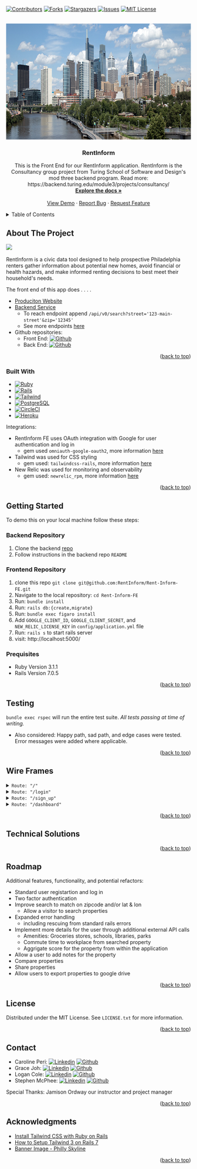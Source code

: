 <!-- Improved compatibility of back to top link: See: https://github.com/othneildrew/Best-README-Template/pull/73 -->
<a name="readme-top"></a>
<!--
*** Thanks for checking out the Best-README-Template. If you have a suggestion
*** that would make this better, please fork the repo and create a pull request
*** or simply open an issue with the tag "enhancement".
*** Don't forget to give the project a star!
*** Thanks again! Now go create something AMAZING! :D
-->



<!-- PROJECT SHIELDS -->
<!--
*** I'm using markdown "reference style" links for readability.
*** Reference links are enclosed in brackets [ ] instead of parentheses ( ).
*** See the bottom of this document for the declaration of the reference variables
*** for contributors-url, forks-url, etc. This is an optional, concise syntax you may use.
*** https://www.markdownguide.org/basic-syntax/#reference-style-links
-->
[![Contributors][contributors-shield]][contributors-url]
[![Forks][forks-shield]][forks-url]
[![Stargazers][stars-shield]][stars-url]
[![Issues][issues-shield]][issues-url]
[![MIT License][license-shield]][license-url]



<!-- PROJECT LOGO -->
<br />
<div align="center">
  <a href="https://github.com/RentInform/Rent-Inform-FE">
    <img src="app/assets/images/philadelphia_004_1276_pano_up.jpg" alt="Logo" width="900" height="315">
  </a>

<h3 align="center">RentInform</h3>

  <p align="center">
    This is the Front End for our RentInform application. RentInform is the Consultancy group project from Turing School of Software and Design's mod three backend program. Read more: https://backend.turing.edu/module3/projects/consultancy/
    <br />
    <a href="https://github.com/RentInform/Rent-Inform-FE"><strong>Explore the docs »</strong></a>
    <br />
    <br />
    <a href="https://github.com/RentInform/Rent-Inform-FE">View Demo</a>
    ·
    <a href="https://github.com/RentInform/Rent-Inform-FE/issues">Report Bug</a>
    ·
    <a href="https://github.com/RentInform/Rent-Inform-FE/issues">Request Feature</a>
  </p>
</div>



<!-- TABLE OF CONTENTS -->
<details>
  <summary>Table of Contents</summary>
  <ol>
    <li>
      <a href="#about-the-project">About The Project</a>
      <ul>
        <li><a href="#built-with">Built With</a></li>
      </ul>
    </li>
    <li>
      <a href="#getting-started">Getting Started</a>
      <ul>
        <li><a href="#installation">Installation</a></li>
      </ul>
    </li>
    <li><a href="#testing">Testing</a></li>
    <li><a href="#wire">Wire Frames</a></li>
    <li><a href="#tech">Technical Solutions</a></li>
    <li><a href="#roadmap">Roadmap</a></li>
    <li><a href="#license">License</a></li>
    <li><a href="#contact">Contact</a></li>
    <li><a href="#acknowledgments">Acknowledgments</a></li>
  </ol>
</details>



<!-- ABOUT THE PROJECT -->
## About The Project

<img src="https://user-images.githubusercontent.com/120869196/244508852-ba6ffa81-7ad6-4ff0-9b8c-31a73fc9ce5f.jpeg">

RentInform is a civic data tool designed to help prospective Philadelphia renters gather information about potential new homes, avoid financial or health hazards, and make informed renting decisions to best meet their household's needs.

The front end of this app does . . . .

- [Produciton Website](https://mysterious-escarpment-07313.herokuapp.com/)
- [Backend Service](https://sheltered-harbor-92742.herokuapp.com/)
  - To reach endpoint append `/api/v0/search?street='123-main-street'&zip='12345'`
  - See more endpoints [here](https://github.com/RentInform/Rent-Inform-BE)
- Github repositories:
  * Front End: [![Github][Github]][project-fe-gh-url]
  * Back End: [![Github][Github]][project-be-gh-url]

<p align="right">(<a href="#readme-top">back to top</a>)</p>



### Built With

* [![Ruby][Ruby]][Ruby-url]
* [![Rails][Rails]][Rails-url]
* [![Tailwind][Tailwind]][Tailwind-url]
* [![PostgreSQL][Postgres]][Postgres-url]
* [![CircleCI][CircleCI]][CircleCI-url]
* [![Heroku][Heroku]][Heroku-url]

Integrations:
* RentInform FE uses OAuth integration with Google for user authentication and log in
  * gem used `omniauth-google-oauth2`, more information [here](https://github.com/zquestz/omniauth-google-oauth2) 
* Tailwind was used for CSS styling
  * gem used: `tailwindcss-rails`, more information [here](https://github.com/rails/tailwindcss-rails)
* New Relic was used for monitoring and observability
  * gem used: `newrelic_rpm`, more information [here](https://docs.newrelic.com/docs/apm/agents/ruby-agent/installation/install-new-relic-ruby-agent/) 

<p align="right">(<a href="#readme-top">back to top</a>)</p>



<!-- GETTING STARTED -->
## Getting Started

To demo this on your local machine follow these steps: 

### Backend Repository

1. Clone the backend [repo](https://github.com/RentInform/Rent-Inform-BE)
2. Follow instructions in the backend repo `README`

### Frontend Repository
1. clone this repo `git clone git@github.com:RentInform/Rent-Inform-FE.git`
2. Navigate to the local repository: `cd Rent-Inform-FE`
3. Run: `bundle install`
4. Run: `rails db:{create,migrate}`
5. Run: `bundle exec figaro install`
6. Add `GOOGLE_CLIENT_ID`, `GOOGLE_CLIENT_SECRET`, and `NEW_RELIC_LICENSE_KEY` in `config/application.yml` file 
7. Run: `rails s` to start rails server
8. visit: http://localhost:5000/

### Prequisites
- Ruby Version 3.1.1
- Rails Version 7.0.5

<p align="right">(<a href="#readme-top">back to top</a>)</p>



<!-- Testing -->
## Testing

`bundle exec rspec` will run the entire test suite. *All tests passing at time of writing.*

- Also considered: Happy path, sad path, and edge cases were tested. Error messages were added where applicable. 



<p align="right">(<a href="#readme-top">back to top</a>)</p>



<!-- Wire Frames -->
## Wire Frames

<details>
  <summary><code>Route: "/"</code></summary>
  Landing Page:
  <pre>
    <code>
      <img src="https://user-images.githubusercontent.com/120869196/244521339-51800267-c6e8-4c31-b7df-6962ab76e4e2.png" alt="Wire Frame" width="100%">
    </code>
  </pre>
</details>

<details>
  <summary><code>Route: "/login"</code></summary>
  Log in Page:
  <pre>
    <code>
      <img src="https://user-images.githubusercontent.com/120869196/244521810-3641a282-be5a-4fba-8199-af59933d3262.png" alt="Wire Frame" width="100%">
    </code>
  </pre>
</details>

<details>
  <summary><code>Route: "/sign_up"</code></summary>
  Sign up Page:
  <pre>
    <code>
      <img src="https://user-images.githubusercontent.com/120869196/244522084-5ee0fd40-7f39-4349-b66a-a1b80449c657.png" alt="Wire Frame" width="100%">
    </code>
  </pre>
</details>

<details>
  <summary><code>Route: "/dashboard"</code></summary>
  User Dashboard - New User Page:
  <pre>
    <code>
      <img src="https://user-images.githubusercontent.com/120869196/244522274-257ec12c-4409-47a8-859c-8fd1a4dc1af2.png" alt="Wire Frame" width="100%">
    </code>
  </pre>
  User Dashboard - Search + Favorites Page:
  <pre>
    <code>
      <img src="https://user-images.githubusercontent.com/120869196/244522377-f1573124-3713-4e13-95f2-45d6f70e6265.png" alt="Wire Frame" width="100%">
    </code>
  </pre>
</details>

<p align="right">(<a href="#readme-top">back to top</a>)</p>

<!-- Technical Solutions -->
## Technical Solutions


<p align="right">(<a href="#readme-top">back to top</a>)</p>


<!-- ROADMAP -->
## Roadmap

Additional features, functionality, and potential refactors:
* Standard user registartion and log in
* Two factor authentication
* Improve search to match on zipcode and/or lat & lon
  * Allow a visitor to search properties 
* Expanded error handling 
  * including rescuing from standard rails errors
* Implement more details for the user through additional external API calls
  * Amenities: Groceries stores, schools, libraries, parks
  * Commute time to workplace from searched property
  * Aggrigate score for the property from within the application
* Allow a user to add notes for the property
* Compare properties
* Share properties
* Allow users to export properties to google drive

<p align="right">(<a href="#readme-top">back to top</a>)</p>


<!-- LICENSE -->
## License

Distributed under the MIT License. See `LICENSE.txt` for more information.

<p align="right">(<a href="#readme-top">back to top</a>)</p>



<!-- CONTACT -->
## Contact

* Caroline Peri: [![Linkedin][linkedin]][caroline-li-url] [![Github][Github]][caroline-gh-url]
* Grace Joh: [![Linkedin][linkedin]][grace-li-url] [![Github][Github]][grace-gh-url]
* Logan Cole: [![Linkedin][linkedin]][logan-li-url] [![Github][Github]][logan-gh-url]
* Stephen McPhee: [![Linkedin][linkedin]][stephen-li-url] [![Github][Github]][stephen-gh-url]

Special Thanks: Jamison Ordway our instructor and project manager

<p align="right">(<a href="#readme-top">back to top</a>)</p>



<!-- ACKNOWLEDGMENTS -->
## Acknowledgments

* [Install Tailwind CSS with Ruby on Rails](https://tailwindcss.com/docs/guides/ruby-on-rails)
* [How to Setup Tailwind 3 on Rails 7](https://dev.to/software_writer/how-to-setup-tailwind-3-on-rails-7-2dbo)
* [Banner Image - Philly Skyline](https://www.skylinescenes.com/products/philadelphia-skyline-panorama-2-2-2)

<p align="right">(<a href="#readme-top">back to top</a>)</p>



<!-- MARKDOWN LINKS & IMAGES -->
<!-- https://www.markdownguide.org/basic-syntax/#reference-style-links -->
[contributors-shield]: https://img.shields.io/github/contributors/RentInform/Rent-Inform-FE.svg?style=for-the-badge
[contributors-url]: https://github.com/RentInform/Rent-Inform-FE/graphs/contributors
[forks-shield]: https://img.shields.io/github/forks/RentInform/Rent-Inform-FE.svg?style=for-the-badge
[forks-url]: https://github.com/RentInform/Rent-Inform-FE/network/members
[stars-shield]: https://img.shields.io/github/stars/RentInform/Rent-Inform-FE.svg?style=for-the-badge
[stars-url]: https://github.com/RentInform/Rent-Inform-FE/stargazers
[issues-shield]: https://img.shields.io/github/issues/RentInform/Rent-Inform-FE.svg?style=for-the-badge
[issues-url]: https://github.com/RentInform/Rent-Inform-FE/issues
[license-shield]: https://img.shields.io/github/license/RentInform/Rent-Inform-FE.svg?style=for-the-badge
[license-url]: https://github.com/RentInform/Rent-Inform-FE/blob/main/LICENSE.txt
[linkedin]: https://img.shields.io/badge/LinkedIn-0077B5?style=for-the-badge&logo=linkedin&logoColor=white
[caroline-li-url]: https://www.linkedin.com/in/carolineperi/
[grace-li-url]: https://www.linkedin.com/in/graceehjoh/
[logan-li-url]: https://www.linkedin.com/in/logan-cole-ab2179188/
[stephen-li-url]: https://www.linkedin.com/in/smcphee19/
[product-screenshot]: images/screenshot.png
[Ruby]: https://img.shields.io/badge/Ruby-CC342D?style=for-the-badge&logo=ruby&logoColor=white
[Ruby-url]: https://www.ruby-lang.org/en/
[Rails]: https://img.shields.io/badge/Ruby_on_Rails-CC0000?style=for-the-badge&logo=ruby-on-rails&logoColor=white
[Rails-url]: https://rubyonrails.org/
[Tailwind]: https://img.shields.io/badge/Tailwind_CSS-38B2AC?style=for-the-badge&logo=tailwind-css&logoColor=white
[Tailwind-url]: https://tailwindcss.com/
[Postgres]: https://img.shields.io/badge/PostgreSQL-316192?style=for-the-badge&logo=postgresql&logoColor=white
[Postgres-url]: https://www.postgresql.org/
[Redis]:  	https://img.shields.io/badge/redis-%23DD0031.svg?&style=for-the-badge&logo=redis&logoColor=white
[Redis-url]: https://redis.io
[CircleCI]: https://img.shields.io/badge/circleci-343434?style=for-the-badge&logo=circleci&logoColor=white
[CircleCI-url]: https://circleci.com/
[RSpec]: https://user-images.githubusercontent.com/120869196/244528226-7b4e762f-5c24-4a6e-9dec-65c20dcdae32.png
[RSpec-url]: https://rspec.info/documentation/
[Heroku]: https://img.shields.io/badge/Heroku-430098?style=for-the-badge&logo=heroku&logoColor=white
[Heroku-url]: https://devcenter.heroku.com/articles/getting-started-with-rails7
[Github]: https://img.shields.io/badge/GitHub-100000?style=for-the-badge&logo=github&logoColor=white
[project-fe-gh-url]: https://github.com/RentInform/Rent-Inform-FE
[project-be-gh-url]: https://github.com/RentInform/Rent-Inform-BE
[caroline-gh-url]: https://github.com/cariperi
[grace-gh-url]: https://github.com/grace-joh
[logan-gh-url]: https://github.com/exasperlnc
[stephen-gh-url]: https://github.com/SMcPhee19
